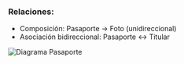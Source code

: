 

### Relaciones:

- Composición: Pasaporte → Foto (unidireccional)
- Asociación bidireccional: Pasaporte ↔ Titular

![Diagrama Pasaporte](http://www.plantuml.com/plantuml/png/NOz1JWOX38Ntd8Ar2HTWOVwDhatq0lqP_6r2sqafA-EfF88Nan49ZYm8bE-znxjK0xL6nQK2jVedgB2BMlRlplSLk55MYVxP5FasPgyvlS43OKNXyukXjG8Q_Siu_F9YtU6nx-x3ZQ2Vsyn0WblcVncY1BQ2ft0wJoqBNJMVjHlZUR3FLd4LF1nNsxiGnfUYJqAxL4puzSb_Y13kPtQ7e4f26CoS7iJYex_YXffJGc4exf9vQrI-0G00)

